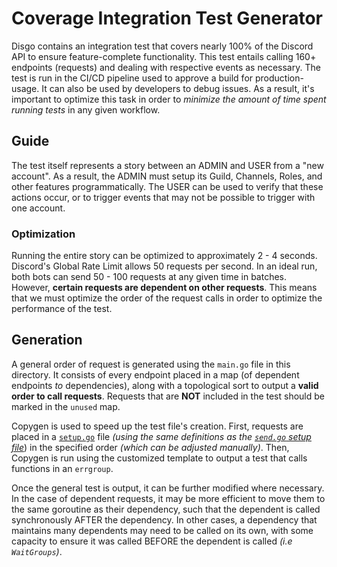 # Coverage Integration Test Generator

Disgo contains an integration test that covers nearly 100% of the Discord API to ensure feature-complete functionality. This test entails calling 160+ endpoints (requests) and dealing with respective events as necessary. The test is run in the CI/CD pipeline used to approve a build for production-usage. It can also be used by developers to debug issues. As a result, it's important to optimize this task in order to _minimize the amount of time spent running tests_ in any given workflow.

## Guide

The test itself represents a story between an ADMIN and USER from a "new account". As a result, the ADMIN must setup its Guild, Channels, Roles, and other features programmatically. The USER can be used to verify that these actions occur, or to trigger events that may not be possible to trigger with one account.

### Optimization

Running the entire story can be optimized to approximately 2 - 4 seconds. Discord's Global Rate Limit allows 50 requests per second. In an ideal run, both bots can send 50 - 100 requests at any given time in batches. However, **certain requests are dependent on other requests**. This means that we must optimize the order of the request calls in order to optimize the performance of the test.

## Generation

A general order of request is generated using the `main.go` file in this directory. It consists of every endpoint placed in a map (of dependent endpoints _to_ dependencies), along with a topological sort to output a **valid order to call requests**. Requests that are **NOT** included in the test should be marked in the `unused` map.

Copygen is used to speed up the test file's creation. First, requests are placed in a [`setup.go`](/wrapper/copygen/integration/setup.go) file _(using the same definitions as the [`send.go` setup file](/wrapper/copygen/requests/setup.go)_) in the specified order _(which can be adjusted manually)_. Then, Copygen is run using the customized template to output a test that calls functions in an `errgroup`.

Once the general test is output, it can be further modified where necessary. In the case of dependent requests, it may be more efficient to move them to the same goroutine as their dependency, such that the dependent is called synchronously AFTER the dependency. In other cases, a dependency that maintains many dependents may need to be called on its own, with some capacity to ensure it was called BEFORE the dependent is called _(i.e `WaitGroups`)_.